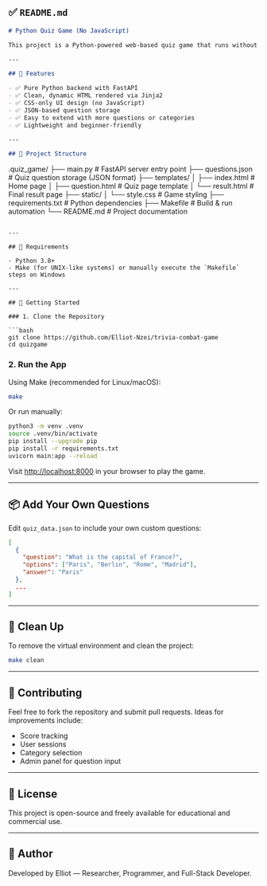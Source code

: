 ## ✅ `README.md`

```markdown
# Python Quiz Game (No JavaScript)

This project is a Python-powered web-based quiz game that runs without JavaScript. It uses **FastAPI** for the backend, **Jinja2** for templating HTML, and **JSON** to store quiz data. The frontend is built purely with **HTML** and **CSS**, and all game logic runs on the server via Python.

---

## 🚀 Features

- ✅ Pure Python backend with FastAPI
- ✅ Clean, dynamic HTML rendered via Jinja2
- ✅ CSS-only UI design (no JavaScript)
- ✅ JSON-based question storage
- ✅ Easy to extend with more questions or categories
- ✅ Lightweight and beginner-friendly

---

## 📁 Project Structure

```

.quiz_game/
├── main.py               # FastAPI server entry point
├── questions.json        # Quiz question storage (JSON format)
├── templates/
│   ├── index.html        # Home page
│   ├── question.html     # Quiz page template
│   └── result.html       # Final result page
├── static/
│   └── style.css         # Game styling
├── requirements.txt      # Python dependencies
├── Makefile              # Build & run automation
└── README.md             # Project documentation

````

---

## 🧰 Requirements

- Python 3.8+
- Make (for UNIX-like systems) or manually execute the `Makefile` steps on Windows

---

## 🔧 Getting Started

### 1. Clone the Repository

```bash
git clone https://github.com/Elliot-Nzei/trivia-combat-game
cd quizgame
````

### 2. Run the App

Using Make (recommended for Linux/macOS):

```bash
make
```

Or run manually:

```bash
python3 -m venv .venv
source .venv/bin/activate
pip install --upgrade pip
pip install -r requirements.txt
uvicorn main:app --reload
```

Visit [http://localhost:8000](http://localhost:8000) in your browser to play the game.

---

## 📦 Add Your Own Questions

Edit `quiz_data.json` to include your own custom questions:

```json
[
  {
    "question": "What is the capital of France?",
    "options": ["Paris", "Berlin", "Rome", "Madrid"],
    "answer": "Paris"
  },
  ...
]
```

---

## 🧼 Clean Up

To remove the virtual environment and clean the project:

```bash
make clean
```

---

## 🙌 Contributing

Feel free to fork the repository and submit pull requests. Ideas for improvements include:

* Score tracking
* User sessions
* Category selection
* Admin panel for question input

---

## 📜 License

This project is open-source and freely available for educational and commercial use.

---

## 🧠 Author

Developed by Elliot — Researcher, Programmer, and Full-Stack Developer.
